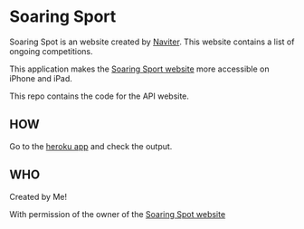 Soaring Sport
=============

Soaring Spot is an website created by [Naviter](http://www.naviter.si). This website contains a list of ongoing competitions.

This application makes the [Soaring Sport website](http://soaringspot.com/) more accessible on iPhone and iPad.

This repo contains the code for the API website.

HOW
---

Go to the [heroku app](http://soaringspot.heroku.com/competitions) and check the output.

WHO
---

Created by Me!

With permission of the owner of the [Soaring Spot website](http://soaringspot.com/)

